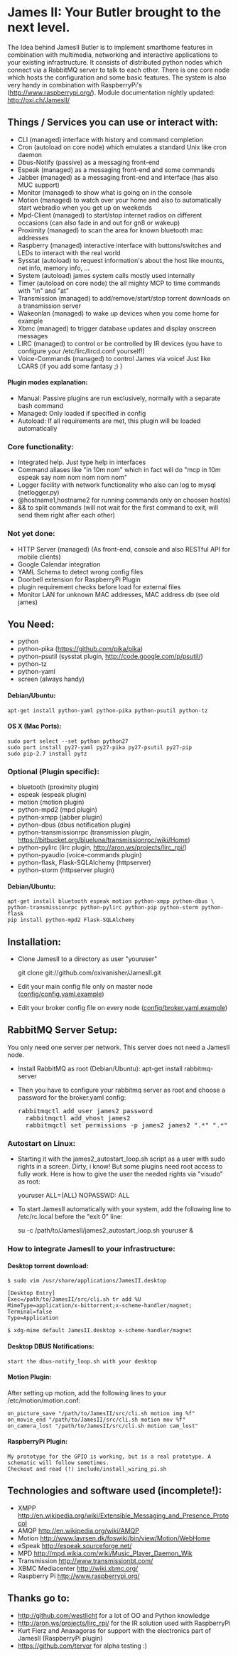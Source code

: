 # James II: Your Butler brought to the next level.
The Idea behind JamesII Butler is to implement smarthome features in combination with multimedia, networking and interactive applications to your existing infrastructure. It consists of distributed python nodes which connect via a RabbitMQ server to talk to each other. There is one core node which hosts the configuration and some basic features.
The system is also very handy in combination with RaspberryPi's (http://www.raspberrypi.org/).
Module documentation nightly updated: http://oxi.ch/JamesII/

## Things / Services you can use or interact with:
* CLI (managed) interface with history and command completion
* Cron (autoload on core node) which emulates a standard Unix like cron daemon
* Dbus-Notify (passive) as a messaging front-end
* Espeak (managed) as a messaging front-end and some commands
* Jabber (managed) as a messaging front-end and interface (has also MUC support)
* Monitor (managed) to show what is going on in the console
* Motion (managed) to watch over your home and also to automatically start webradio when you get up on weekends
* Mpd-Client (managed) to start/stop internet radios on different occasions (can also fade in and out for gn8 or wakeup)
* Proximity (managed) to scan the area for known bluetooth mac addresses
* Raspberry (managed) interactive interface with buttons/switches and LEDs to interact with the real world
* Sysstat (autoload) to request information's about the host like mounts, net info, memory info, ...
* System (autoload) james system calls mostly used internally
* Timer (autoload on core node) the all mighty MCP to time commands with "in" and "at"
* Transmission (managed) to add/remove/start/stop torrent downloads on a transmission server
* Wakeonlan (managed) to wake up devices when you come home for example
* Xbmc (managed) to trigger database updates and display onscreen messages
* LIRC (managed) to control or be controlled by IR devices (you have to configure your /etc/lirc/lircd.conf yourself!)
* Voice-Commands (managed) to control James via voice! Just like LCARS (if you add some fantasy ;) )

#### Plugin modes explanation:
* Manual: Passive plugins are run exclusively, normally with a separate bash command
* Managed: Only loaded if specified in config
* Autoload: If all requirements are met, this plugin will be loaded automatically

### Core functionality:
* Integrated help. Just type help in interfaces
* Command aliases like "in 10m nom" which in fact will do "mcp in 10m espeak say nom nom nom nom nom"
* Logger facility with network functionality who also can log to mysql (netlogger.py)
* @hostname1,hostname2 for running commands only on choosen host(s)
* && to split commands (will not wait for the first command to exit, will send them right after each other)

### Not yet done:
* HTTP Server (managed) (As front-end, console and also RESTful API for mobile clients)
* Google Calendar integration
* YAML Schema to detect wrong config files
* Doorbell extension for RaspberryPi Plugin
* plugin requirement checks before load for external files
* Monitor LAN for unknown MAC addresses, MAC address db (see old james)

## You Need:
* python
* python-pika (https://github.com/pika/pika)
* python-psutil (sysstat plugin, http://code.google.com/p/psutil/)
* python-tz
* python-yaml
* screen (always handy)

#### Debian/Ubuntu:
	apt-get install python-yaml python-pika python-psutil python-tz

#### OS X (Mac Ports):
	sudo port select --set python python27
	sudo port install py27-yaml py27-pika py27-psutil py27-pip
	sudo pip-2.7 install pytz

### Optional (Plugin specific):
* bluetooth (proximity plugin)
* espeak (espeak plugin)
* motion (motion plugin)
* python-mpd2 (mpd plugin)
* python-xmpp (jabber plugin)
* python-dbus (dbus notification plugin)
* python-transmissionrpc (transmission plugin, https://bitbucket.org/blueluna/transmissionrpc/wiki/Home)
* python-pylirc (lirc plugin, http://aron.ws/projects/lirc_rpi/)
* python-pyaudio (voice-commands plugin)
* python-flask, Flask-SQLAlchemy (httpserver)
* python-storm (httpserver plugin)

#### Debian/Ubuntu:
	apt-get install bluetooth espeak motion python-xmpp python-dbus \
	python-transmissionrpc python-pylirc python-pip python-storm python-flask
	pip install python-mpd2 Flask-SQLAlchemy

## Installation:
* Clone JamesII to a directory as user "youruser"

	git clone git://github.com/oxivanisher/JamesII.git

* Edit your main config file only on master node ([config/config.yaml.example](https://github.com/oxivanisher/JamesII/blob/master/config/config.yaml.example "Base Config Example"))
* Edit your broker config file on every node ([config/broker.yaml.example](https://github.com/oxivanisher/JamesII/blob/master/config/broker.yaml.example "Broker Example"))

## RabbitMQ Server Setup:
You only need one server per network. This server does not need a JamesII node.
* Install RabbitMQ as root (Debian/Ubuntu):
	apt-get install rabbitmq-server
* Then you have to configure your rabbitmq server as root and choose a password for the broker.yaml config:

	<pre>rabbitmqctl add_user james2 password
	rabbitmqctl add_vhost james2
	rabbitmqctl set_permissions -p james2 james2 ".*" ".*" ".*"</pre>

### Autostart on Linux:
* Starting it with the james2_autostart_loop.sh script as a user with sudo rights in a screen. Dirty, i know! But some plugins need root access to fully work. Here is how to give the user the needed rights via "visudo" as root:

	youruser ALL=(ALL) NOPASSWD: ALL
* To start JamesII automatically with your system, add the following line to /etc/rc.local before the "exit 0" line:

	su -c /path/to/JamesII/james2_autostart_loop.sh youruser &

### How to integrate JamesII to your infrastructure:
#### Desktop torrent download:
	$ sudo vim /usr/share/applications/JamesII.desktop

	[Desktop Entry]
	Exec=/path/to/JamesII/src/cli.sh tr add %U
	MimeType=application/x-bittorrent;x-scheme-handler/magnet;
	Terminal=false
	Type=Application

	$ xdg-mime default JamesII.desktop x-scheme-handler/magnet

#### Desktop DBUS Notifications:
	start the dbus-notify_loop.sh with your desktop

#### Motion Plugin:
After setting up motion, add the following lines to your /etc/motion/motion.conf:

	on_picture_save "/path/to/JamesII/src/cli.sh motion img %f"
	on_movie_end "/path/to/JamesII/src/cli.sh motion mov %f"
	on_camera_lost "/path/to/JamesII/src/cli.sh motion cam_lost"

#### RaspberryPi Plugin:

	My prototype for the GPIO is working, but is a real prototype. A schematic will follow sometimes.
	Checkout and read (!) include/install_wiring_pi.sh

## Technologies and software used (incomplete!):
* XMPP http://en.wikipedia.org/wiki/Extensible_Messaging_and_Presence_Protocol
* AMQP http://en.wikipedia.org/wiki/AMQP
* Motion http://www.lavrsen.dk/foswiki/bin/view/Motion/WebHome
* eSpeak http://espeak.sourceforge.net/
* MPD http://mpd.wikia.com/wiki/Music_Player_Daemon_Wik
* Transmission http://www.transmissionbt.com/
* XBMC Mediacenter http://wiki.xbmc.org/
* Raspberry Pi http://www.raspberrypi.org/

## Thanks go to:
* http://github.com/westlicht for a lot of OO and Python knowledge
* http://aron.ws/projects/lirc_rpi/ for the IR solution used with RaspberryPi
* Kurt Fierz and Anaxagoras for support with the electronics part of JamesII (RaspberryPi plugin)
* https://github.com/tervor for alpha testing :)